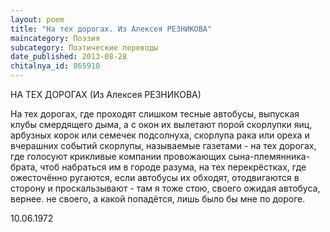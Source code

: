 ```yaml
---
layout: poem
title: "На тех дорогах. Из Алексея РЕЗНИКОВА"
maincategory: Поэзия
subcategory: Поэтические переводы
date_published: 2013-08-28
chitalnya_id: 865910
---
```




НА ТЕХ ДОРОГАХ
(Из Алексея РЕЗНИКОВА)

На тех дорогах,
где проходят 
слишком тесные автобусы, 
выпуская клубы смердящего дыма,
а с окон их вылетают порой
скорлупки яиц, арбузных корок
или семечек подсолнуха,
скорлупа рака или ореха
и вчерашних событий скорлупы,
называемые газетами -
на тех дорогах, 
где голосуют крикливые компании
провожающих сына-племянника-брата,
чтоб набраться им в городе разума,
на тех перекрёстках,
где ожесточённо ругаются,
если автобусы их обходят,
отодвигаются в сторону и проскальзывают -
там я тоже стою,
своего ожидая автобуса,
вернее. не своего,
а какой попадётся,
лишь было бы мне по дороге.

10.06.1972






